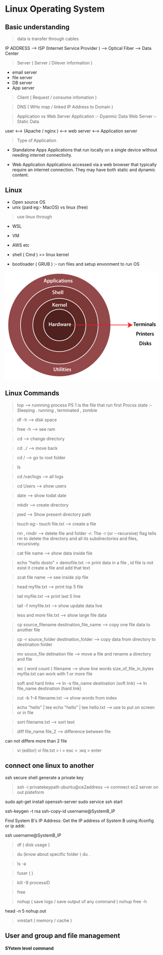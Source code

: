 #                     Linux Operating System


## Basic understanding

> data is transfer through cables

IP ADDRESS --> ISP (Internet Service Provider ) --> Optical Fiber --> Data Center

> Server ( Server / Dilever information )
* email server
* file server
* DB server
* App server

> Client ( Request / consume  infomation )

> DNS ( WHo map / linked IP Address to Domain )

> Application vs Web Server
Application :- Dyanmic Data
Web Server :- Static Data

user <--> (Apache / nginx ) <--> web server <--> Application server

> Type of Application
* Standalone Apps
Applications that run locally on a single device without needing internet connectivity.

* Web Application
Applications accessed via a web browser that typically require an internet connection. They may have both static and dynamic content.

## Linux
* Open source OS
* unix (paid eg:- MacOS) vs linux (free) 

> use linux through
* WSL
* VM
* AWS
etc

* shell ( Cmd ) >> linux kernel 
* bootloader ( GRUB ) :- run files and setup envonment to run OS  

![alt text](./assests/architecture-of-linux.png)

## Linux Commands

> top
--> runnning process
PS 1 is the file that run first
Procss state :- Sleeping . running , terminated , zombie

> df -h
--> disk space

> free -h
--> see ram

> cd
--> change directory

> cd ../
--> move back

> cd /
--> go to root folder

> ls

> cd /var/logs
--> all logs

> cd Users
--> show users

> date
--> show todat date

> mkdir
--> create directory

> pwd
--> Show present directory path

> touch eg:- touch file.txt
--> create a file

> rm , rmdir
--> delete file and folder 
-r: The -r (or --recursive) flag tells rm to delete the directory and all its subdirectories and files, recursively.

> cat file name
--> show data inside file

> echo "hello dosto" > demofile.txt
--> print data in a file , id file is not exist it create  a file and add that text

> zcat file name
--> see inside zip file

> head myfile.txt
--> print top 5 file

> tail myfile.txt
--> print last 5 line

> tail -f nmyfile.txt
--> show update data live

> less and more file.txt
--> show large file data

> cp source_filename destination_file_name
--> copy one file data to another file

> cp -r source_folder destination_folder
--> copy data from directory to destination folder

> mv souce_file  detination file
--> move a file and rename a directory and file

> wc ( word count ) filename
--> show line words size_of_file_in_bytes myfile.txt
can work with 1 or more file

> soft and hard links
--> ln -s file_name destination (soft link)
--> ln file_name destination (hard link)

> cut -b 1-4 filename.txt
--> show words from index

> echo "hello" | tee
> echo "hello" | tee hello.txt
--> use to put on screen or in file 

> sort filename.txt
--> sort text

> diff file_name file_2
--> difference between file

can not differe more than 2 file

> vi (editor)
vi file.txt > i > esc > :wq > enter


## connect one linux to another

ssh
secure shell generate a private key



> ssh -i privatekeypath ubuntu@ce2address
--> connnect ec2 server on out plateform

sudo apt-get install openssh-server
sudo service ssh start

ssh-keygen -t rsa
ssh-copy-id username@SystemB_IP


Find System B's IP Address: Get the IP address of System B using ifconfig or ip addr.


ssh username@SystemB_IP

> df ( disk usage )

> du (know about specific folder )
du  .

> ls -a 

> fuser (  )

> kill -9 processiD

> free 

> nohup ( save logs / save output of any command )
nohup free -h

head -n 5 nohup.out

> vmstart ( memory / cache )

## User and group and file management

#### SYstem level command



































